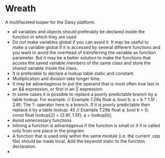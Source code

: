 # Wreath

A multifaceted looper for the Daisy platform.



- all variables and objects should preferably be declared inside the function in which they are used
- Do not make variables global if you can avoid it. It may be useful to make a variable global if it is accessed by several different functions and you want to avoid the overhead of transferring the variable as function parameter. But it may be a better solution to make the functions that access the saved variable members of the same class and store the shared variable inside the class. 
- It is preferable to declare a lookup table static and constant.
- Multiplication and division take longer time.
- It may be advantageous to put the operand that is most often true last in an && expression,
or first in an || expression.
- In some cases it is possible to replace a poorly predictable branch by a table lookup. For example:
// Example 7.29a
float a; bool b;
a = b ? 1.5f : 2.6f;
The ?: operator here is a branch. If it is poorly predictable then replace it by a table lookup:
45
// Example 7.29b
float a; bool b = 0;
const float lookup[2] = {2.6f, 1.5f};
a = lookup[b];
- Avoid unnecessary functions
- Inlining a function is advantageous if the function is small or if it is called only from one place in the program
- A function that is used only within the same module (i.e. the current .cpp file) should be made local. Add the keyword static to the function declaration.
-